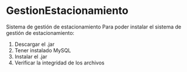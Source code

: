 # GestionEstacionamiento
Sistema de gestión de estacionamiento
Para poder instalar el sistema de gestión de estacionamiento:
1. Descargar el .jar
2. Tener instalado MySQL
3. Instalar el .jar
4. Verificar la integridad de los archivos

